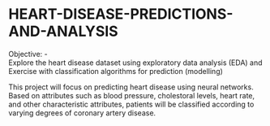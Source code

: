 # HEART-DISEASE-PREDICTIONS-AND-ANALYSIS
Objective: -  
Explore the heart disease dataset using exploratory data analysis (EDA) and 
Exercise with classification algorithms for prediction (modelling)

This project will focus on predicting heart disease using neural networks. Based on attributes such as blood pressure, cholestoral levels, heart rate, and other characteristic attributes, patients will be classified according to varying degrees of coronary artery disease.
